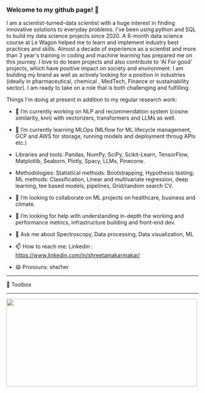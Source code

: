 ### Welcome to my github page! 👋

I am a scientist-turned-data scientist with a huge interest in finding innovative solutions to everyday problems. I've been using python and SQL to build my data science projects since 2020. A 6-month data science course at Le Wagon helped me to learn and implement industry best practices and skills. Almost a decade of experience as a scientist and more than 3 year's training in coding and machine learning has prepared me on this journey. I love to do team projects and also contribute to 'AI For good' projects, which have positive impact on society and environment. I am building my brand as well as actively looking for a position in industries (ideally in pharmaceutical, chemical , MedTech, Finance or sustainability sector). I am ready to take on a role that is both challenging and fulfilling.

Things I'm doing at present in addition to my regular research work:

- 🔭 I’m currently working on NLP and recommendation system (cosine similarity, knn) with vectorizers, transformers and LLMs as well.

- 🌱 I’m currently learning MLOps (MLflow for ML lifecycle management, GCP and AWS for storage, running models and deployment throug APIs etc.)

- Libraries and tools: Pandas, NumPy, SciPy, Scikit-Learn, TensorFlow, Matplotlib, Seaborn, Plotly, Spacy, LLMs, Pinecone.

- Methodologies: Statistical methods: Bootstrapping, Hypothesis testing; ML methods: Classification, Linear and multivariate regression, deep learning, tee based models, pipelines, Grid/random search CV.

- 👯 I’m looking to collaborate on ML projects on healthcare, business and climate.

- 🤔 I’m looking for help with understanding in-depth the working and performance metrics, infrastructure building and front-end dev.

- 💬 Ask me about Spectroscopy, Data processing, Data visualization, ML

- 📫 How to reach me: Linkedin : https://www.linkedin.com/in/shreetamakarmakar/

- 😄 Pronouns: she/her

---

🧰 Toolbox

---
<img width='500' height='230' src= https://user-images.githubusercontent.com/74716850/169829733-02a7cfb4-9ad7-422f-be47-5f41fa765824.png> 

